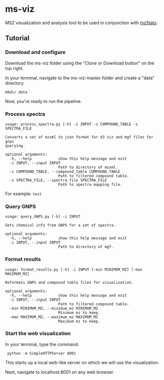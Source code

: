 # ms-viz
MS2 visualization and analysis tool to be used in conjunction with [mzStats](https://github.com/alexcritschristoph/mzStats/).

## Tutorial

### Download and configure

Download the ms-viz folder using the "Clone or Download button" on the top right.

In your terminal, navigate to the ms-viz-master folder and create a "data" directory.

```mkdir data```

Now, you're ready to run the pipeline.

### Process spectra

```
usage: process_spectra.py [-h] -i INPUT -c COMPOUND_TABLE -s SPECTRA_FILE

Converts a set of mzxml to json format for d3 viz and mgf files for gnps
querying.

optional arguments:
  -h, --help            show this help message and exit
  -i INPUT, --input INPUT
                        Path to directory of mzxml.
  -c COMPOUND_TABLE, --compound_table COMPOUND_TABLE
                        Path to filtered compound table.
  -s SPECTRA_FILE, --spectra_file SPECTRA_FILE
                        Path to spectra mapping file.
```

For example: ```test```

### Query GNPS

```
usage: query_GNPS.py [-h] -i INPUT

Gets chemical info from GNPS for a set of spectra.

optional arguments:
  -h, --help            show this help message and exit
  -i INPUT, --input INPUT
                        Path to directory of mgf.
```

### Format results

```
usage: format_results.py [-h] -i INPUT [-min MINIMUM_MZ] [-max MAXIMUM_MZ]

Reformats GNPS and compound table files for visualization.

optional arguments:
  -h, --help            show this help message and exit
  -i INPUT, --input INPUT
                        Path to filtered compound table.
  -min MINIMUM_MZ, --minimum_mz MINIMUM_MZ
                        Minimum mz to keep.
  -max MAXIMUM_MZ, --maximum_mz MAXIMUM_MZ
                        Maximum mz to keep.
```

### Start the web visualization

In your terminal, type the command:

``` python -m SimpleHTTPServer 8001```

This starts up a local web-like server on which we will use the visualization.

Next, navigate to localhost:8001 on any web browser.
